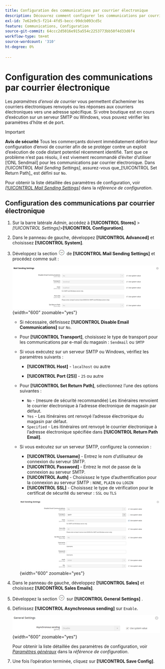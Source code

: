 ```yaml
---
title: Configuration des communications par courrier électronique
description: Découvrez comment configurer les communications par courrier électronique, y compris le routage des courriers électroniques renvoyés ou des réponses à une adresse électronique spécifique.
exl-id: 7e62e9c5-f214-4fd5-becc-99dcb093cd5c
feature: Communications, Configuration
source-git-commit: 64ccc2d5016e915a554c2253773bb50f4d33d6f4
workflow-type: tm+mt
source-wordcount: '310'
ht-degree: 0%

---
```


# Configuration des communications par courrier électronique

Les _paramètres d’envoi de courrier_ vous permettent d’acheminer les courriers électroniques renvoyés ou les réponses aux courriers électroniques vers une adresse spécifique. Si votre boutique est en cours d’exécution sur un serveur SMTP ou Windows, vous pouvez vérifier les paramètres d’hôte et de port.

>[!IMPORTANT]
>
>**Avis de sécurité** Tous les commerçants doivent immédiatement définir leur configuration d’envoi de courrier afin de se protéger contre un exploit d’exécution de code distant potentiel récemment identifié. Tant que ce problème n’est pas résolu, il est vivement recommandé d’éviter d’utiliser [!DNL Sendmail] pour les communications par courrier électronique. Dans _[!UICONTROL Mail Sending Settings]_, assurez-vous que_[!UICONTROL Set Return Path]_ est défini sur `No`.

Pour obtenir la liste détaillée des paramètres de configuration, voir [_[!UICONTROL Mail Sending Settings]_](../configuration-reference/advanced/system.md) dans la _référence de configuration_.

## Configuration des communications par courrier électronique

1. Sur la barre latérale _Admin_, accédez à **[!UICONTROL Stores]** > _[!UICONTROL Settings]_>**[!UICONTROL Configuration]**.

1. Dans le panneau de gauche, développez **[!UICONTROL Advanced]** et choisissez **[!UICONTROL System]**.

1. Développez la section ![Sélecteur d’extension](../assets/icon-display-expand.png) de **[!UICONTROL Mail Sending Settings]** et procédez comme suit :

   ![ Configuration avancée - Paramètres d&#39;envoi de courrier ](../configuration-reference/advanced/assets/system-mail-sending-settings.png){width="600" zoomable="yes"}

   - Si nécessaire, définissez **[!UICONTROL Disable Email Communications]** sur `No`.

   - Pour **[!UICONTROL Transport]**, choisissez le type de transport pour les communications par e-mail du magasin : `Sendmail` ou `SMTP`

   - Si vous exécutez sur un serveur SMTP ou Windows, vérifiez les paramètres suivants :

      - **[!UICONTROL Host]** - `localhost` ou autre

      - **[!UICONTROL Port (25)]** - `25` ou autre

   - Pour **[!UICONTROL Set Return Path]**, sélectionnez l’une des options suivantes :

      - `No` - (mesure de sécurité recommandée) Les itinéraires renvoient le courrier électronique à l’adresse électronique de magasin par défaut.
      - `Yes` - Les itinéraires ont renvoyé l’adresse électronique du magasin par défaut.
      - `Specified` - Les itinéraires ont renvoyé le courrier électronique à l’adresse électronique spécifiée dans **[!UICONTROL Return Path Email]**.

   - Si vous exécutez sur un serveur SMTP, configurez la connexion :

      - **[!UICONTROL Username]** - Entrez le nom d’utilisateur de connexion du serveur SMTP.
      - **[!UICONTROL Password]** - Entrez le mot de passe de la connexion au serveur SMTP.
      - **[!UICONTROL Auth]** - Choisissez le type d’authentification pour la connexion au serveur SMTP : `NONE`, `PLAIN` ou `LOGIN`
      - **[!UICONTROL SSL]** - Choisissez le type de vérification pour le certificat de sécurité du serveur : `SSL` ou `TLS`

     ![ Configuration avancée - Paramètres d&#39;envoi de courrier ](../configuration-reference/advanced/assets/system-mail-sending-settings-smtp.png){width="600" zoomable="yes"}

1. Dans le panneau de gauche, développez **[!UICONTROL Sales]** et choisissez **[!UICONTROL Sales Emails]**.

1. Développez la section ![Sélecteur d’extension](../assets/icon-display-expand.png) sur **[!UICONTROL General Settings]** .

1. Définissez **[!UICONTROL Asynchronous sending]** sur `Enable`.

   ![Configuration des ventes - paramètres généraux de l’email](../configuration-reference/sales/assets/sales-emails-general-settings.png){width="600" zoomable="yes"}

   Pour obtenir la liste détaillée des paramètres de configuration, voir [_Paramètres généraux_](../configuration-reference/sales/sales-emails.md) dans la _référence de configuration_.

1. Une fois l’opération terminée, cliquez sur **[!UICONTROL Save Config]**.
